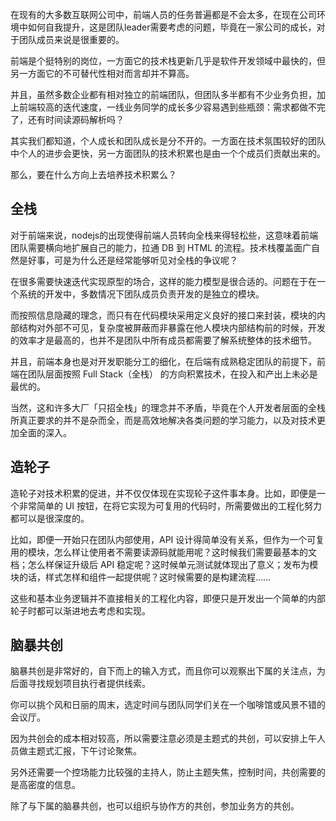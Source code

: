 在现有的大多数互联网公司中，前端人员的任务普遍都是不会太多，在现在公司环境中如何自我提升，这是团队leader需要考虑的问题，毕竟在一家公司的成长，对于团队成员来说是很重要的。

前端是个挺特别的岗位，一方面它的技术栈更新几乎是软件开发领域中最快的，但另一方面它的不可替代性相对而言却并不算高。

并且，虽然多数企业都有相对独立的前端团队，但团队多半都有不少业务负担，加上前端较高的迭代速度，一线业务同学的成长多少容易遇到些瓶颈：需求都做不完了，还有时间读源码解析吗？

其实我们都知道，个人成长和团队成长是分不开的。一方面在技术氛围较好的团队中个人的进步会更快，另一方面团队的技术积累也是由一个个成员们贡献出来的。

那么，要在什么方向上去培养技术积累么？

## 全栈

对于前端来说，nodejs的出现使得前端人员转向全栈来得轻松些，这意味着前端团队需要横向地扩展自己的能力，拉通 DB 到 HTML 的流程。技术栈覆盖面广自然是好事，可是为什么还是经常能够听见对全栈的争议呢？

在很多需要快速迭代实现原型的场合，这样的能力模型是很合适的。问题在于在一个系统的开发中，多数情况下团队成员负责开发的是独立的模块。

而按照信息隐藏的理念，而只有在代码模块采用定义良好的接口来封装，模块的内部结构对外部不可见，复杂度被屏蔽而非暴露在他人模块内部结构前的时候，开发的效率才是最高的，也并不是团队中所有成员都需要了解系统整体的技术细节。

并且，前端本身也是对开发职能分工的细化，在后端有成熟稳定团队的前提下，前端在团队层面按照 Full Stack（全栈） 的方向积累技术，在投入和产出上未必是最优的。

当然，这和许多大厂「只招全栈」的理念并不矛盾，毕竟在个人开发者层面的全栈所真正要求的并不是杂而全，而是高效地解决各类问题的学习能力，以及对技术更加全面的深入。

## 造轮子

造轮子对技术积累的促进，并不仅仅体现在实现轮子这件事本身。比如，即便是一个非常简单的 UI 按钮，在将它实现为可复用的代码时，所需要做出的工程化努力都可以是很深度的。

比如，即便一开始只在团队内部使用，API 设计得简单没有关系，但作为一个可复用的模块，怎么样让使用者不需要读源码就能用呢？这时候我们需要最基本的文档；怎么样保证升级后 API 稳定呢？这时候单元测试就体现出了意义；发布为模块的话，样式怎样和组件一起提供呢？这时候需要的是构建流程……

这些和基本业务逻辑并不直接相关的工程化内容，即便只是开发出一个简单的内部轮子时都可以渐进地去考虑和实现。

## 脑暴共创

脑暴共创是非常好的，自下而上的输入方式，而且你可以观察出下属的关注点，为后面寻找规划项目执行者提供线索。

你可以挑个风和日丽的周末，选定时间与团队同学们关在一个咖啡馆或风景不错的会议厅。

因为共创会的成本相对较高，所以需要注意必须是主题式的共创，可以安排上午人员做主题式汇报，下午讨论聚焦。

另外还需要一个控场能力比较强的主持人，防止主题失焦，控制时间，共创需要的是高密度的信息。

除了与下属的脑暴共创，也可以组织与协作方的共创，参加业务方的共创。



